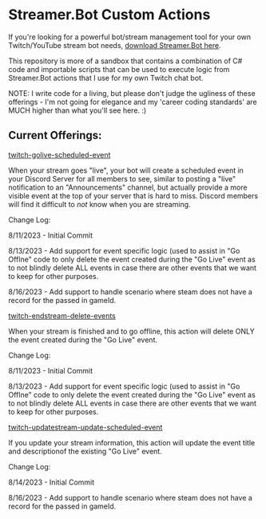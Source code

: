# Streamer.Bot Custom Actions

If you're looking for a powerful bot/stream management tool for your own Twitch/YouTube stream bot needs, [download Streamer.Bot here](https://streamer.bot/).

This repository is more of a sandbox that contains a combination of C# code and importable scripts that can be used to execute logic from Streamer.Bot actions that I use for my own Twitch chat bot.

NOTE: I write code for a living, but please don't judge the ugliness of these offerings - I'm not going for elegance and my 'career coding standards' are MUCH higher than what you'll see here. :)

## Current Offerings:

[twitch-golive-scheduled-event](https://github.com/ChillQuests/Streamer.bot/tree/main/src/twitch-golive-scheduled-event)

When your stream goes "live", your bot will create a scheduled event in your Discord Server for all members to see, similar to posting a "live" notification to an "Announcements" channel, but actually provide a more visible event at the top of your server that is hard to miss.  Discord members will find it difficult to _not_ know when you are streaming.

Change Log:

8/11/2023 - Initial Commit

8/13/2023 - Add support for event specific logic (used to assist in "Go Offlne" code to only delete the event created during the "Go Live" event as to not blindly delete ALL events in case there are other events that we want to keep for other purposes.

8/16/2023 - Add support to handle scenario where steam does not have a record for the passed in gameId.

[twitch-endstream-delete-events](https://github.com/ChillQuests/Streamer.bot/tree/main/src/twitch-endstream-delete-events)

When your stream is finished and to go offline, this action will delete ONLY the event created during the "Go Live" event.

Change Log:

8/11/2023 - Initial Commit

8/13/2023 - Add support for event specific logic (used to assist in "Go Offlne" code to only delete the event created during the "Go Live" event as to not blindly delete ALL events in case there are other events that we want to keep for other purposes.

[twitch-updatestream-update-scheduled-event](https://github.com/ChillQuests/Streamer.bot/tree/main/src/twitch-updatestream-update-scheduled-event)

If you update your stream information, this action will update the event title and descriptionof the existing "Go Live" event.

Change Log:

8/14/2023 - Initial Commit

8/16/2023 - Add support to handle scenario where steam does not have a record for the passed in gameId.
